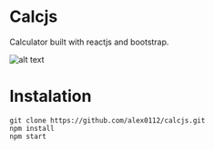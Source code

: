 # Calcjs
Calculator built with reactjs and bootstrap.

![alt text](https://user-images.githubusercontent.com/7142972/34505761-7644f852-efe4-11e7-950f-92944fe5bc67.png "Calculator in reactjs")


# Instalation
```
git clone https://github.com/alex0112/calcjs.git
npm install
npm start
```
